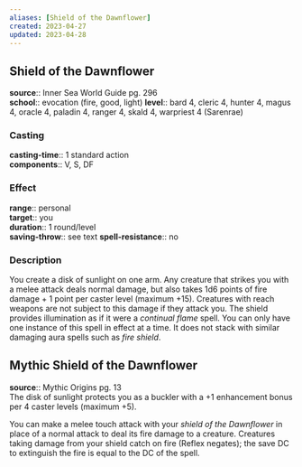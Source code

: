 ```yaml
---
aliases: [Shield of the Dawnflower]
created: 2023-04-27
updated: 2023-04-28
---
```


## Shield of the Dawnflower

**source**:: Inner Sea World Guide pg. 296  
**school**:: evocation (fire, good, light)
**level**:: bard 4, cleric 4, hunter 4, magus 4, oracle 4, paladin 4, ranger 4, skald 4, warpriest 4 (Sarenrae)

### Casting

**casting-time**:: 1 standard action  
**components**:: V, S, DF

### Effect

**range**:: personal  
**target**:: you  
**duration**:: 1 round/level  
**saving-throw**:: see text
**spell-resistance**:: no

### Description

You create a disk of sunlight on one arm. Any creature that strikes you with a melee attack deals normal damage, but also takes 1d6 points of fire damage + 1 point per caster level (maximum +15). Creatures with reach weapons are not subject to this damage if they attack you. The shield provides illumination as if it were a *continual flame* spell. You can only have one instance of this spell in effect at a time. It does not stack with similar damaging aura spells such as *fire shield*.

## Mythic Shield of the Dawnflower

**source**:: Mythic Origins pg. 13  
The disk of sunlight protects you as a buckler with a +1 enhancement bonus per 4 caster levels (maximum +5).  
  
You can make a melee touch attack with your *shield of the Dawnflower* in place of a normal attack to deal its fire damage to a creature. Creatures taking damage from your shield catch on fire (Reflex negates); the save DC to extinguish the fire is equal to the DC of the spell.

